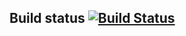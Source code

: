 ## Build status [![Build Status](https://travis-ci.org/serzhshakur/qa-automation-micronaut.svg?branch=master)](https://travis-ci.org/serzhshakur/qa-automation-micronaut)